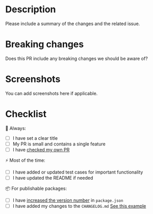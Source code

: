 # Description

Please include a summary of the changes and the related issue.

# Breaking changes

Does this PR include any breaking changes we should be aware of?

# Screenshots

You can add screenshots here if applicable.

# Checklist

:pushpin: Always:
- [ ] I have set a clear title
- [ ] My PR is small and contains a single feature
- [ ] I have [checked my own PR](## "Fix typo's and remove unused or commented out code")

:zap: Most of the time:
- [ ] I have added or updated test cases for important functionality
- [ ] I have updated the README if needed

:package: For publishable packages:
- [ ] I have [increased the version number](## "After increasing the version to the next patch/minor/major, the package will be published automatically after merge") in `package.json`
- [ ] I have added my changes to the `CHANGELOG.md` [See this example](https://github.com/Pinelab-studio/pinelab-vendure-plugins/blob/main/packages/vendure-plugin-invoices/CHANGELOG.md)
